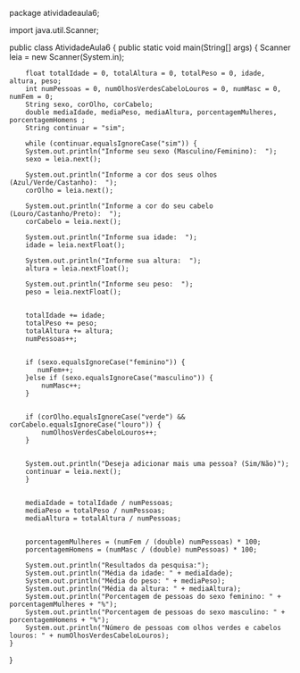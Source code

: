 
package atividadeaula6;

import java.util.Scanner;

public class AtividadeAula6 {
    public static void main(String[] args) {
        Scanner leia = new Scanner(System.in);
        
        float totalIdade = 0, totalAltura = 0, totalPeso = 0, idade, altura, peso;
        int numPessoas = 0, numOlhosVerdesCabeloLouros = 0, numMasc = 0, numFem = 0;
        String sexo, corOlho, corCabelo;
        double mediaIdade, mediaPeso, mediaAltura, porcentagemMulheres, porcentagemHomens ;
        String continuar = "sim";

        while (continuar.equalsIgnoreCase("sim")) {
        System.out.println("Informe seu sexo (Masculino/Feminino):  ");
        sexo = leia.next();
            
        System.out.println("Informe a cor dos seus olhos (Azul/Verde/Castanho):  ");
        corOlho = leia.next();
            
        System.out.println("Informe a cor do seu cabelo (Louro/Castanho/Preto):  ");
        corCabelo = leia.next();
            
        System.out.println("Informe sua idade:  ");
        idade = leia.nextFloat();
            
        System.out.println("Informe sua altura:  ");
        altura = leia.nextFloat();
            
        System.out.println("Informe seu peso:  ");
        peso = leia.nextFloat();
            
            
        totalIdade += idade;
        totalPeso += peso;
        totalAltura += altura;
        numPessoas++;
            
           
        if (sexo.equalsIgnoreCase("feminino")) {
           numFem++;
        }else if (sexo.equalsIgnoreCase("masculino")) {
            numMasc++;
        }
            
            
        if (corOlho.equalsIgnoreCase("verde") && corCabelo.equalsIgnoreCase("louro")) {
            numOlhosVerdesCabeloLouros++;
        }

            
        System.out.println("Deseja adicionar mais uma pessoa? (Sim/Não)");
        continuar = leia.next();
        }

        
        mediaIdade = totalIdade / numPessoas;
        mediaPeso = totalPeso / numPessoas;
        mediaAltura = totalAltura / numPessoas;

        
        porcentagemMulheres = (numFem / (double) numPessoas) * 100;
        porcentagemHomens = (numMasc / (double) numPessoas) * 100;

        System.out.println("Resultados da pesquisa:");
        System.out.println("Média da idade: " + mediaIdade);
        System.out.println("Média do peso: " + mediaPeso);
        System.out.println("Média da altura: " + mediaAltura);
        System.out.println("Porcentagem de pessoas do sexo feminino: " + porcentagemMulheres + "%");
        System.out.println("Porcentagem de pessoas do sexo masculino: " + porcentagemHomens + "%");
        System.out.println("Número de pessoas com olhos verdes e cabelos louros: " + numOlhosVerdesCabeloLouros);
    }
}
